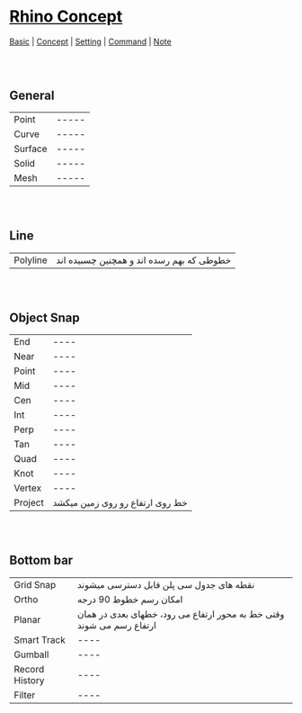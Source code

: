 <style>
.md0{margin-top: 100px;}
.md1{margin-top: 75px;}
.md2{margin-top: 50px;}
.md3{margin-top: 25px;}
.tbl1 td#header{background-color: D1ECCF}
</style>

# [<span style="color:black;">Rhino Concept</span>](Rhino.md)
[Basic](Rhino-Basic.md) | [Concept](Rhino-Concept.md) | [Setting](Rhino-Setting.md) | [Command](Rhino-Command.md) | [Note](Rhino-Note.md)
<div class="md1"></div>




## General
<table><tbody>
<tr><td rowspan="1">Point</td><td> ----- </td></tr>
<tr><td rowspan="1">Curve</td><td> ----- </td></tr>
<tr><td rowspan="1">Surface</td><td> ----- </td></tr>
<tr><td rowspan="1">Solid</td><td> ----- </td></tr>
<tr><td rowspan="1">Mesh</td><td> ----- </td></tr>
</tbody></table>




<div class="md1"></div>

## Line
<table><tbody>
<tr><td rowspan="1">Polyline</td><td>خطوطی که بهم رسده اند و همچنین چسبیده اند</td></tr>
</tbody></table>




<div class="md1"></div>

## Object Snap
<table><tbody>
<tr><td rowspan="1">End</td><td> ---- </td></tr>
<tr><td rowspan="1">Near</td><td> ---- </td></tr>
<tr><td rowspan="1">Point</td><td> ---- </td></tr>
<tr><td rowspan="1">Mid</td><td> ---- </td></tr>
<tr><td rowspan="1">Cen</td><td> ---- </td></tr>
<tr><td rowspan="1">Int</td><td> ---- </td></tr>
<tr><td rowspan="1">Perp</td><td> ---- </td></tr>
<tr><td rowspan="1">Tan</td><td> ---- </td></tr>
<tr><td rowspan="1">Quad</td><td> ---- </td></tr>
<tr><td rowspan="1">Knot</td><td> ---- </td></tr>
<tr><td rowspan="1">Vertex</td><td> ---- </td></tr>
<tr><td rowspan="1">Project</td><td>خط روی ارتفاع رو روی زمین میکشد</td></tr>
</tbody></table>




<div class="md1"></div>

## Bottom  bar
<table><tbody>
<tr><td rowspan="1">Grid Snap</td><td>نقطه های جدول سی پلن قابل دسترسی میشوند</td></tr>
<tr><td rowspan="1">Ortho</td><td>امکان رسم خطوط 90 درجه</td></tr>
<tr><td rowspan="1">Planar</td><td>وقتی خط به محور ارتفاع می رود، خطهای بعدی در همان ارتفاع رسم می شوند</td></tr>
<tr><td rowspan="1">Smart Track</td><td> ---- </td></tr>
<tr><td rowspan="1">Gumball</td><td> ---- </td></tr>
<tr><td rowspan="1">Record History</td><td> ---- </td></tr>
<tr><td rowspan="1">Filter</td><td> ---- </td></tr>
</tbody></table>